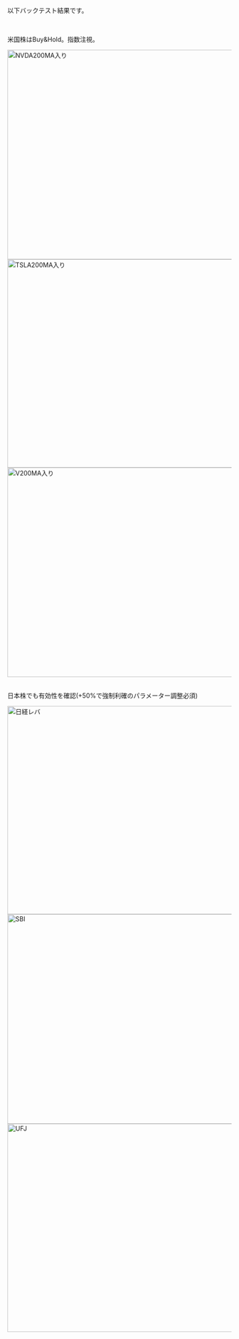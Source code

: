 <p>以下バックテスト結果です。</p>
<br>
<p>米国株はBuy&Hold。指数注視。</P>
<img width="656" height="471" alt="NVDA200MA入り" src="https://github.com/user-attachments/assets/172dcdf7-c716-429d-9730-23d6a4133a35" />

<img width="658" height="468" alt="TSLA200MA入り" src="https://github.com/user-attachments/assets/7bd9656d-3e5d-41c9-a08f-95cdf41061f8" />

<img width="654" height="471" alt="V200MA入り" src="https://github.com/user-attachments/assets/6e592d7e-1900-4ab6-abf6-d3f9843b601d" />
<br>
<br>
<p>日本株でも有効性を確認(+50%で強制利確のパラメーター調整必須)</p>
<img width="656" height="468" alt="日経レバ" src="https://github.com/user-attachments/assets/0ea678de-0f58-4bb8-b0c5-82e3bdec6a5d" />

<img width="655" height="471" alt="SBI" src="https://github.com/user-attachments/assets/cfd9f653-999f-450b-92e9-8ae16b439f86" />

<img width="656" height="468" alt="UFJ" src="https://github.com/user-attachments/assets/5d561c61-a741-4b6e-8820-a2d188bca5ee" />
